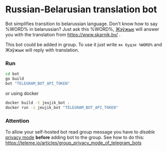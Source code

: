 # Russian-Belarusian translation bot

Bot simplifies transition to belarussian language. Don't know how to say %WORD% in belarussian? Just ask this %WORD%, [Жэўжык](https://be.wikipedia.org/wiki/%D0%96%D1%8D%D1%9E%D0%B6%D1%8B%D0%BA_(%D0%BF%D0%B5%D1%80%D1%81%D0%B0%D0%BD%D0%B0%D0%B6)) will answer you with the translation from https://www.skarnik.by/ .

This bot could be added in group. To use it just write `як будзе %WORD%` and Жэўжык will reply with translation.

### Run

```bash
cd bot
go build
bot "TELEGRAM_BOT_API_TOKEN"
```

or using docker

```bash
docker build -t jeujik_bot .
docker run -i jeujik_bot "TELEGRAM_BOT_API_TOKEN"
```

### Attention
To allow your self-hosted bot read group message you have to *disable* [privacy mode](https://core.telegram.org/bots#privacy-mode) **before** adding bot to the group. See how to do this: https://teleme.io/articles/group_privacy_mode_of_telegram_bots
